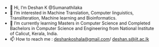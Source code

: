 - 👋 Hi, I’m Deshan K @Sumanathilaka
- 👀 I’m interested in Machine Translation, Computer linguistics, Transliteration, Machine learning and Bioinformatics.
- 🌱 I’m currently learning Masters in Computer Science and Completed Bachelors in Computer Science and Engineering from National Institute of Calicut, Kerala, India.
- 📫 How to reach me : deshankoshala@gmail.com/ deshan.s@iit.ac.lk

<!---
Sumanathilaka/Sumanathilaka is a ✨ special ✨ repository because its `README.md` (this file) appears on your GitHub profile.
You can click the Preview link to take a look at your changes.
--->
